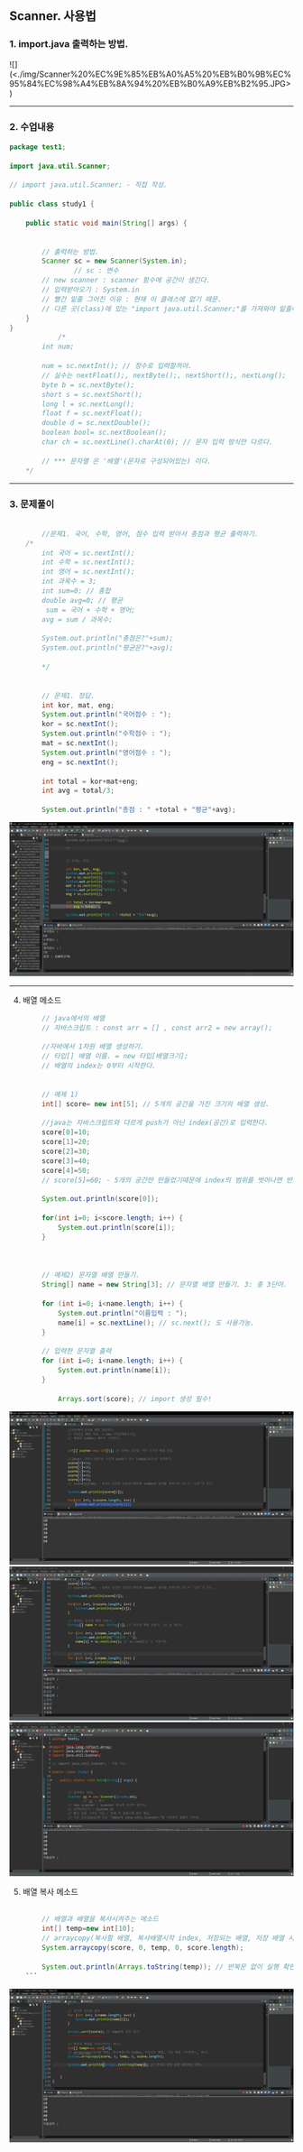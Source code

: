 <h2><b>Scanner. 사용법</b></h2>

<h3>1. import.java 출력하는 방법.</h3>
   ![](<./img/Scanner%20%EC%9E%85%EB%A0%A5%20%EB%B0%9B%EC%95%84%EC%98%A4%EB%8A%94%20%EB%B0%A9%EB%B2%95.JPG>)

---

<h3>2. 수업내용</h3>

```java
package test1;

import java.util.Scanner;

// import java.util.Scanner; - 직접 작성.

public class study1 {

	public static void main(String[] args) {


		// 출력하는 방법.
		Scanner sc = new Scanner(System.in);
				// sc : 변수
		// new scanner : scanner 함수에 공간이 생긴다.
		// 입력받아오기 : System.in
		// 빨간 밑줄 그어진 이유 : 현재 이 클래스에 없기 때문.
		// 다른 곳(class)에 있는 "import java.util.Scanner;"를 가져와야 밑줄이 사라짐.
	}
}
			/*
		int num;

		num = sc.nextInt(); // 정수로 입력할꺼야.
		// 실수는 nextFloat();, nextByte();, nextShort();, nextLong();
		byte b = sc.nextByte();
		short s = sc.nextShort();
		long l = sc.nextLong();
		float f = sc.nextFloat();
		double d = sc.nextDouble();
		boolean bool= sc.nextBoolean();
		char ch = sc.nextLine().charAt(0); // 문자 입력 방식만 다르다.

		// *** 문자열 은 '배열'(문자로 구성되어있는) 이다.
	*/

```

---

<h3>3. 문제풀이</h3>

```java

  		//문제1. 국어, 수학, 영어, 점수 입력 받아서 총점과 평균 출력하기.
	/*
		int 국어 = sc.nextInt();
		int 수학 = sc.nextInt();
		int	영어 = sc.nextInt();
		int 과목수 = 3;
		int sum=0; // 총합
		double avg=0; // 평균
		 sum = 국어 + 수학 + 영어;
		avg = sum / 과목수;

		System.out.println("총점은?"+sum);
		System.out.println("평균은?"+avg);

		*/


		// 문제1. 정답.
		int kor, mat, eng;
		System.out.println("국어점수 : ");
		kor = sc.nextInt();
		System.out.println("수학점수 : ");
		mat = sc.nextInt();
		System.out.println("영어점수 : ");
		eng = sc.nextInt();

		int total = kor+mat+eng;
		int avg = total/3;

		System.out.println("총점 : " +total + "평균"+avg);

```

![](<./img/sc.println()%ED%95%A8%EC%88%98%EB%A1%9C%20%EC%B4%9D%EC%A0%90%EA%B3%BC%20%ED%8F%89%EA%B7%A0%EA%B5%AC%ED%95%98%EA%B8%B0.JPG>)

---

4. 배열 메소드

```java
		// java에서의 배열
		// 자바스크립트 : const arr = [] , const arr2 = new array();

		//자바에서 1차원 배열 생성하기.
		// 타입[] 배열 이름. = new 타입[배열크기];
		// 배열의 index는 0부터 시작한다.


		// 예제 1)
		int[] score= new int[5]; // 5개의 공간을 가진 크기의 배열 생성.

		//java는 자바스크립트와 다르게 push가 아닌 index(공간)로 입력한다.
		score[0]=10;
		score[1]=20;
		score[2]=30;
		score[3]=40;
		score[4]=50;
		// score[5]=60; - 5개의 공간만 만들었기때문에 index의 범위를 벗어나면 반드시 '오류'가 뜬다.

		System.out.println(score[0]);

		for(int i=0; i<score.length; i++) {
			System.out.println(score[i]);
		}



		// 예제2) 문자열 배열 만들기.
		String[] name = new String[3]; // 문자열 배열 만들기. 3: 총 3단어.

		for (int i=0; i<name.length; i++) {
			System.out.println("이름입력 : ");
			name[i] = sc.nextLine(); // sc.next(); 도 사용가능.
		}

		// 입력한 문자열 출력
		for (int i=0; i<name.length; i++) {
			System.out.println(name[i]);
		}

    		Arrays.sort(score); // import 생성 필수!
```

![](<./img/배열 예제1.JPG>)
![](<./img/배열 예제2.JPG>)
![](<./img/import java.util.array 생성.JPG>)

5. 배열 복사 메소드

````java

		// 배열과 배열을 복사시켜주는 메소드
		int[] temp=new int[10];
		// arraycopy(복사할 배열, 복사배열시작 index, 저장되는 배열, 저장 배열 시작인덱스, 갯수)
		System.arraycopy(score, 0, temp, 0, score.length);

		System.out.println(Arrays.toString(temp)); // 반복문 없이 실행 확인하는 방법.
    ```
````

![](<./img/arrays.sort&toString 사용법.JPG>)
